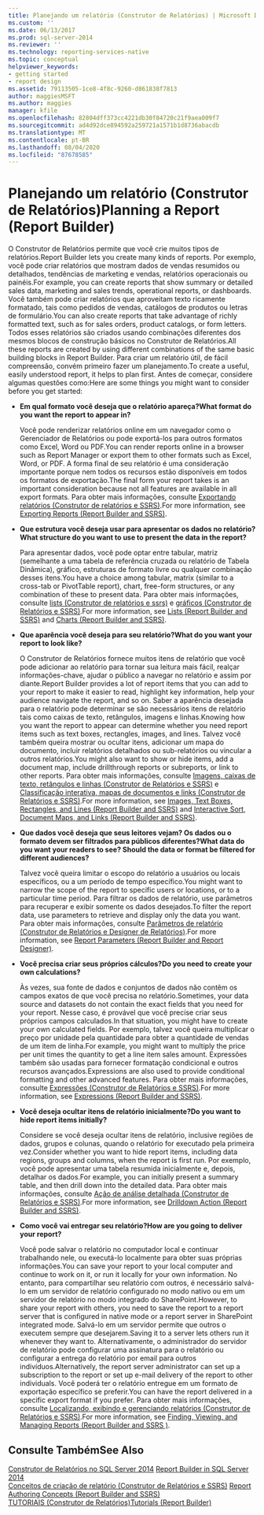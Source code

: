 ```yaml
---
title: Planejando um relatório (Construtor de Relatórios) | Microsoft Docs
ms.custom: ''
ms.date: 06/13/2017
ms.prod: sql-server-2014
ms.reviewer: ''
ms.technology: reporting-services-native
ms.topic: conceptual
helpviewer_keywords:
- getting started
- report design
ms.assetid: 79113505-1ce8-4f8c-9260-d861838f7813
author: maggiesMSFT
ms.author: maggies
manager: kfile
ms.openlocfilehash: 82804dff373cc4221db30f84720c21f9aea009f7
ms.sourcegitcommit: ad4d92dce894592a259721a1571b1d8736abacdb
ms.translationtype: MT
ms.contentlocale: pt-BR
ms.lasthandoff: 08/04/2020
ms.locfileid: "87678585"
---
```

# <a name="planning-a-report-report-builder"></a><span data-ttu-id="8367f-102">Planejando um relatório (Construtor de Relatórios)</span><span class="sxs-lookup"><span data-stu-id="8367f-102">Planning a Report (Report Builder)</span></span>
  <span data-ttu-id="8367f-103">O Construtor de Relatórios permite que você crie muitos tipos de relatórios.</span><span class="sxs-lookup"><span data-stu-id="8367f-103">Report Builder lets you create many kinds of reports.</span></span> <span data-ttu-id="8367f-104">Por exemplo, você pode criar relatórios que mostram dados de vendas resumidos ou detalhados, tendências de marketing e vendas, relatórios operacionais ou painéis.</span><span class="sxs-lookup"><span data-stu-id="8367f-104">For example, you can create reports that show summary or detailed sales data, marketing and sales trends, operational reports, or dashboards.</span></span> <span data-ttu-id="8367f-105">Você também pode criar relatórios que aproveitam texto ricamente formatado, tais como pedidos de vendas, catálogos de produtos ou letras de formulário.</span><span class="sxs-lookup"><span data-stu-id="8367f-105">You can also create reports that take advantage of richly formatted text, such as for sales orders, product catalogs, or form letters.</span></span> <span data-ttu-id="8367f-106">Todos esses relatórios são criados usando combinações diferentes dos mesmos blocos de construção básicos no Construtor de Relatórios.</span><span class="sxs-lookup"><span data-stu-id="8367f-106">All these reports are created by using different combinations of the same basic building blocks in Report Builder.</span></span> <span data-ttu-id="8367f-107">Para criar um relatório útil, de fácil compreensão, convém primeiro fazer um planejamento.</span><span class="sxs-lookup"><span data-stu-id="8367f-107">To create a useful, easily understood report, it helps to plan first.</span></span> <span data-ttu-id="8367f-108">Antes de começar, considere algumas questões como:</span><span class="sxs-lookup"><span data-stu-id="8367f-108">Here are some things you might want to consider before you get started:</span></span>  
  
-   <span data-ttu-id="8367f-109">**Em qual formato você deseja que o relatório apareça?**</span><span class="sxs-lookup"><span data-stu-id="8367f-109">**What format do you want the report to appear in?**</span></span>  
  
     <span data-ttu-id="8367f-110">Você pode renderizar relatórios online em um navegador como o Gerenciador de Relatórios ou pode exportá-los para outros formatos como Excel, Word ou PDF.</span><span class="sxs-lookup"><span data-stu-id="8367f-110">You can render reports online in a browser such as Report Manager or export them to other formats such as Excel, Word, or PDF.</span></span> <span data-ttu-id="8367f-111">A forma final de seu relatório é uma consideração importante porque nem todos os recursos estão disponíveis em todos os formatos de exportação.</span><span class="sxs-lookup"><span data-stu-id="8367f-111">The final form your report takes is an important consideration because not all features are available in all export formats.</span></span> <span data-ttu-id="8367f-112">Para obter mais informações, consulte [Exportando relatórios &#40;Construtor de relatórios e SSRS&#41;](../report-builder/export-reports-report-builder-and-ssrs.md).</span><span class="sxs-lookup"><span data-stu-id="8367f-112">For more information, see [Exporting Reports &#40;Report Builder and SSRS&#41;](../report-builder/export-reports-report-builder-and-ssrs.md).</span></span>  
  
-   <span data-ttu-id="8367f-113">**Que estrutura você deseja usar para apresentar os dados no relatório?**</span><span class="sxs-lookup"><span data-stu-id="8367f-113">**What structure do you want to use to present the data in the report?**</span></span>  
  
     <span data-ttu-id="8367f-114">Para apresentar dados, você pode optar entre tabular, matriz (semelhante a uma tabela de referência cruzada ou relatório de Tabela Dinâmica), gráfico, estruturas de formato livre ou qualquer combinação desses itens.</span><span class="sxs-lookup"><span data-stu-id="8367f-114">You have a choice among tabular, matrix (similar to a cross-tab or PivotTable report), chart, free-form structures, or any combination of these to present data.</span></span> <span data-ttu-id="8367f-115">Para obter mais informações, consulte [lists &#40;Construtor de relatórios e ssrs&#41;](tables-matrices-and-lists-report-builder-and-ssrs.md) e [gráficos &#40;Construtor de Relatórios e SSRS&#41;](charts-report-builder-and-ssrs.md).</span><span class="sxs-lookup"><span data-stu-id="8367f-115">For more information, see [Lists &#40;Report Builder and SSRS&#41;](tables-matrices-and-lists-report-builder-and-ssrs.md) and [Charts &#40;Report Builder and SSRS&#41;](charts-report-builder-and-ssrs.md).</span></span>  
  
-   <span data-ttu-id="8367f-116">**Que aparência você deseja para seu relatório?**</span><span class="sxs-lookup"><span data-stu-id="8367f-116">**What do you want your report to look like?**</span></span>  
  
     <span data-ttu-id="8367f-117">O Construtor de Relatórios fornece muitos itens de relatório que você pode adicionar ao relatório para tornar sua leitura mais fácil, realçar informações-chave, ajudar o público a navegar no relatório e assim por diante.</span><span class="sxs-lookup"><span data-stu-id="8367f-117">Report Builder provides a lot of report items that you can add to your report to make it easier to read, highlight key information, help your audience navigate the report, and so on.</span></span> <span data-ttu-id="8367f-118">Saber a aparência desejada para o relatório pode determinar se são necessários itens de relatório tais como caixas de texto, retângulos, imagens e linhas.</span><span class="sxs-lookup"><span data-stu-id="8367f-118">Knowing how you want the report to appear can determine whether you need report items such as text boxes, rectangles, images, and lines.</span></span> <span data-ttu-id="8367f-119">Talvez você também queira mostrar ou ocultar itens, adicionar um mapa do documento, incluir relatórios detalhados ou sub-relatórios ou vincular a outros relatórios.</span><span class="sxs-lookup"><span data-stu-id="8367f-119">You might also want to show or hide items, add a document map, include drillthrough reports or subreports, or link to other reports.</span></span> <span data-ttu-id="8367f-120">Para obter mais informações, consulte [Imagens, caixas de texto, retângulos e linhas &#40;Construtor de Relatórios e SSRS&#41;](rectangles-and-lines-report-builder-and-ssrs.md) e [Classificação interativa, mapas de documentos e links &#40;Construtor de Relatórios e SSRS&#41;](interactive-sort-document-maps-and-links-report-builder-and-ssrs.md).</span><span class="sxs-lookup"><span data-stu-id="8367f-120">For more information, see [Images, Text Boxes, Rectangles, and Lines &#40;Report Builder and SSRS&#41;](rectangles-and-lines-report-builder-and-ssrs.md) and [Interactive Sort, Document Maps, and Links &#40;Report Builder and SSRS&#41;](interactive-sort-document-maps-and-links-report-builder-and-ssrs.md).</span></span>  
  
-   <span data-ttu-id="8367f-121">**Que dados você deseja que seus leitores vejam? Os dados ou o formato devem ser filtrados para públicos diferentes?**</span><span class="sxs-lookup"><span data-stu-id="8367f-121">**What data do you want your readers to see? Should the data or format be filtered for different audiences?**</span></span>  
  
     <span data-ttu-id="8367f-122">Talvez você queira limitar o escopo do relatório a usuários ou locais específicos, ou a um período de tempo específico.</span><span class="sxs-lookup"><span data-stu-id="8367f-122">You might want to narrow the scope of the report to specific users or locations, or to a particular time period.</span></span> <span data-ttu-id="8367f-123">Para filtrar os dados de relatório, use parâmetros para recuperar e exibir somente os dados desejados.</span><span class="sxs-lookup"><span data-stu-id="8367f-123">To filter the report data, use parameters to retrieve and display only the data you want.</span></span> <span data-ttu-id="8367f-124">Para obter mais informações, consulte [Parâmetros de relatório &#40;Construtor de Relatórios e Designer de Relatórios&#41;](report-parameters-report-builder-and-report-designer.md).</span><span class="sxs-lookup"><span data-stu-id="8367f-124">For more information, see [Report Parameters &#40;Report Builder and Report Designer&#41;](report-parameters-report-builder-and-report-designer.md).</span></span>  
  
-   <span data-ttu-id="8367f-125">**Você precisa criar seus próprios cálculos?**</span><span class="sxs-lookup"><span data-stu-id="8367f-125">**Do you need to create your own calculations?**</span></span>  
  
     <span data-ttu-id="8367f-126">Às vezes, sua fonte de dados e conjuntos de dados não contêm os campos exatos de que você precisa no relatório.</span><span class="sxs-lookup"><span data-stu-id="8367f-126">Sometimes, your data source and datasets do not contain the exact fields that you need for your report.</span></span> <span data-ttu-id="8367f-127">Nesse caso, é provável que você precise criar seus próprios campos calculados.</span><span class="sxs-lookup"><span data-stu-id="8367f-127">In that situation, you might have to create your own calculated fields.</span></span> <span data-ttu-id="8367f-128">Por exemplo, talvez você queira multiplicar o preço por unidade pela quantidade para obter a quantidade de vendas de um item de linha.</span><span class="sxs-lookup"><span data-stu-id="8367f-128">For example, you might want to multiply the price per unit times the quantity to get a line item sales amount.</span></span> <span data-ttu-id="8367f-129">Expressões também são usadas para fornecer formatação condicional e outros recursos avançados.</span><span class="sxs-lookup"><span data-stu-id="8367f-129">Expressions are also used to provide conditional formatting and other advanced features.</span></span> <span data-ttu-id="8367f-130">Para obter mais informações, consulte [Expressões &#40;Construtor de Relatórios e SSRS&#41;](expressions-report-builder-and-ssrs.md).</span><span class="sxs-lookup"><span data-stu-id="8367f-130">For more information, see [Expressions &#40;Report Builder and SSRS&#41;](expressions-report-builder-and-ssrs.md).</span></span>  
  
-   <span data-ttu-id="8367f-131">**Você deseja ocultar itens de relatório inicialmente?**</span><span class="sxs-lookup"><span data-stu-id="8367f-131">**Do you want to hide report items initially?**</span></span>  
  
     <span data-ttu-id="8367f-132">Considere se você deseja ocultar itens de relatório, inclusive regiões de dados, grupos e colunas, quando o relatório for executado pela primeira vez.</span><span class="sxs-lookup"><span data-stu-id="8367f-132">Consider whether you want to hide report items, including data regions, groups and columns, when the report is first run.</span></span> <span data-ttu-id="8367f-133">Por exemplo, você pode apresentar uma tabela resumida inicialmente e, depois, detalhar os dados.</span><span class="sxs-lookup"><span data-stu-id="8367f-133">For example, you can initially present a summary table, and then drill down into the detailed data.</span></span> <span data-ttu-id="8367f-134">Para obter mais informações, consulte [Ação de análise detalhada &#40;Construtor de Relatórios e SSRS&#41;](drilldown-action-report-builder-and-ssrs.md).</span><span class="sxs-lookup"><span data-stu-id="8367f-134">For more information, see [Drilldown Action &#40;Report Builder and SSRS&#41;](drilldown-action-report-builder-and-ssrs.md).</span></span>  
  
-   <span data-ttu-id="8367f-135">**Como você vai entregar seu relatório?**</span><span class="sxs-lookup"><span data-stu-id="8367f-135">**How are you going to deliver your report?**</span></span>  
  
     <span data-ttu-id="8367f-136">Você pode salvar o relatório no computador local e continuar trabalhando nele, ou executá-lo localmente para obter suas próprias informações.</span><span class="sxs-lookup"><span data-stu-id="8367f-136">You can save your report to your local computer and continue to work on it, or run it locally for your own information.</span></span> <span data-ttu-id="8367f-137">No entanto, para compartilhar seu relatório com outros, é necessário salvá-lo em um servidor de relatório configurado no modo nativo ou em um servidor de relatório no modo integrado do SharePoint.</span><span class="sxs-lookup"><span data-stu-id="8367f-137">However, to share your report with others, you need to save the report to a report server that is configured in native mode or a report server in SharePoint integrated mode.</span></span> <span data-ttu-id="8367f-138">Salvá-lo em um servidor permite que outros o executem sempre que desejarem.</span><span class="sxs-lookup"><span data-stu-id="8367f-138">Saving it to a server lets others run it whenever they want to.</span></span> <span data-ttu-id="8367f-139">Alternativamente, o administrador do servidor de relatório pode configurar uma assinatura para o relatório ou configurar a entrega do relatório por email para outros indivíduos.</span><span class="sxs-lookup"><span data-stu-id="8367f-139">Alternatively, the report server administrator can set up a subscription to the report or set up e-mail delivery of the report to other individuals.</span></span> <span data-ttu-id="8367f-140">Você poderá ter o relatório entregue em um formato de exportação específico se preferir.</span><span class="sxs-lookup"><span data-stu-id="8367f-140">You can have the report delivered in a specific export format if you prefer.</span></span> <span data-ttu-id="8367f-141">Para obter mais informações, consulte [Localizando, exibindo e gerenciando relatórios &#40;Construtor de Relatórios e SSRS&#41;](../report-builder/finding-viewing-and-managing-reports-report-builder-and-ssrs.md).</span><span class="sxs-lookup"><span data-stu-id="8367f-141">For more information, see [Finding, Viewing, and Managing Reports &#40;Report Builder and SSRS &#41;](../report-builder/finding-viewing-and-managing-reports-report-builder-and-ssrs.md).</span></span>  
  
## <a name="see-also"></a><span data-ttu-id="8367f-142">Consulte Também</span><span class="sxs-lookup"><span data-stu-id="8367f-142">See Also</span></span>  
 <span data-ttu-id="8367f-143">[Construtor de Relatórios no SQL Server 2014](../report-builder/report-builder-in-sql-server-2016.md) </span><span class="sxs-lookup"><span data-stu-id="8367f-143">[Report Builder in SQL Server 2014](../report-builder/report-builder-in-sql-server-2016.md) </span></span>  
 <span data-ttu-id="8367f-144">[Conceitos de criação de relatório &#40;Construtor de Relatórios e SSRS&#41;](report-authoring-concepts-report-builder-and-ssrs.md) </span><span class="sxs-lookup"><span data-stu-id="8367f-144">[Report Authoring Concepts &#40;Report Builder and SSRS&#41;](report-authoring-concepts-report-builder-and-ssrs.md) </span></span>  
 [<span data-ttu-id="8367f-145">TUTORIAIS &#40;Construtor de Relatórios&#41;</span><span class="sxs-lookup"><span data-stu-id="8367f-145">Tutorials &#40;Report Builder&#41;</span></span>](../report-builder-tutorials.md)  
  
  
